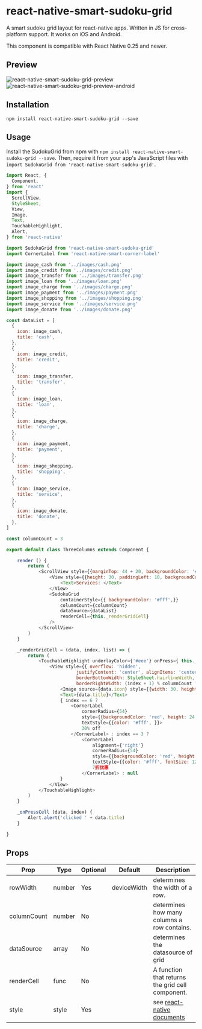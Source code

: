 # react-native-smart-sudoku-grid

A smart sudoku grid layout for react-native apps. Written in JS for cross-platform support.
It works on iOS and Android.

This component is compatible with React Native 0.25 and newer.

## Preview

![react-native-smart-sudoku-grid-preview][1]
![react-native-smart-sudoku-grid-preview-android][3]

## Installation

```
npm install react-native-smart-sudoku-grid --save
```

## Usage

Install the SudokuGrid from npm with `npm install react-native-smart-sudoku-grid --save`.
Then, require it from your app's JavaScript files with `import SudokuGrid from 'react-native-smart-sudoku-grid'`.

```js
import React, {
  Component,
} from 'react'
import {
  ScrollView,
  StyleSheet,
  View,
  Image,
  Text,
  TouchableHighlight,
  Alert,
} from 'react-native'

import SudokuGrid from 'react-native-smart-sudoku-grid'
import CornerLabel from 'react-native-smart-corner-label'

import image_cash from '../images/cash.png'
import image_credit from '../images/credit.png'
import image_transfer from '../images/transfer.png'
import image_loan from '../images/loan.png'
import image_charge from '../images/charge.png'
import image_payment from '../images/payment.png'
import image_shopping from '../images/shopping.png'
import image_service from '../images/service.png'
import image_donate from '../images/donate.png'

const dataList = [
  {
    icon: image_cash,
    title: 'cash',
  },
  {
    icon: image_credit,
    title: 'credit',
  },
  {
    icon: image_transfer,
    title: 'transfer',
  },
  {
    icon: image_loan,
    title: 'loan',
  },
  {
    icon: image_charge,
    title: 'charge',
  },
  {
    icon: image_payment,
    title: 'payment',
  },
  {
    icon: image_shopping,
    title: 'shopping',
  },
  {
    icon: image_service,
    title: 'service',
  },
  {
    icon: image_donate,
    title: 'donate',
  },
]

const columnCount = 3

export default class ThreeColumns extends Component {

    render () {
        return (
            <ScrollView style={{marginTop: 44 + 20, backgroundColor: '#fff', }}>
                <View style={{height: 30, paddingLeft: 10, backgroundColor: '#E1E5E8', justifyContent: 'center', }}>
                    <Text>Services: </Text>
                </View>
                <SudokuGrid
                    containerStyle={{ backgroundColor: '#fff',}}
                    columnCount={columnCount}
                    dataSource={dataList}
                    renderCell={this._renderGridCell}
                />
            </ScrollView>
        )
    }

    _renderGridCell = (data, index, list) => {
        return (
            <TouchableHighlight underlayColor={'#eee'} onPress={ this._onPressCell.bind(this, data, index) }>
                <View style={{ overflow: 'hidden',
                          justifyContent: 'center', alignItems: 'center', height: 100,
                          borderBottomWidth: StyleSheet.hairlineWidth, borderColor: '#eee',
                          borderRightWidth: (index + 1) % columnCount ? StyleSheet.hairlineWidth: 0, }}>
                    <Image source={data.icon} style={{width: 30, height: 30, marginHorizontal: 10, marginBottom: 10,}}/>
                    <Text>{data.title}</Text>
                    { index == 6 ?
                        <CornerLabel
                            cornerRadius={54}
                            style={{backgroundColor: 'red', height: 24,}}
                            textStyle={{color: '#fff', }}>
                            30% off
                        </CornerLabel> : index == 3 ?
                            <CornerLabel
                                alignment={'right'}
                                cornerRadius={54}
                                style={{backgroundColor: 'red', height: 24,}}
                                textStyle={{color: '#fff', fontSize: 12,}}>
                                7折优惠
                            </CornerLabel> : null
                    }
                </View>
            </TouchableHighlight>
        )
    }

    _onPressCell (data, index) {
        Alert.alert('clicked ' + data.title)
    }

}
```

## Props

Prop            | Type   | Optional | Default     | Description
--------------- | ------ | -------- | ----------- | -----------
rowWidth        | number | Yes      | deviceWidth | determines the width of a row.
columnCount     | number | No       |             | determines how many columns a row contains.
dataSource      | array  | No       |             | determines the datasource of grid
renderCell      | func   | No       |             | A function that returns the grid cell component.
style           | style  | Yes      |             | see [react-native documents][2]


[1]: http://cyqresig.github.io/img/react-native-smart-sudoku-grid-preview-ios-v1.0.8.gif
[2]: https://facebook.github.io/react-native/docs/style.html
[3]: http://cyqresig.github.io/img/react-native-smart-sudoku-grid-preview-android-v1.0.8.gif

